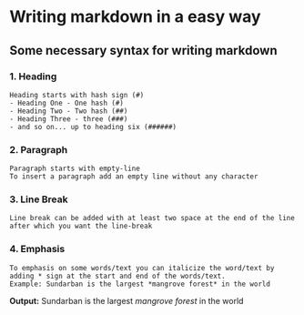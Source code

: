 # Writing markdown in a easy way

## Some necessary syntax for writing markdown  

### 1. Heading
    Heading starts with hash sign (#)
    - Heading One - One hash (#)
    - Heading Two - Two hash (##)
    - Heading Three - three (###)
    - and so on... up to heading six (######)

### 2. Paragraph
    Paragraph starts with empty-line
    To insert a paragraph add an empty line without any character

### 3. Line Break
    Line break can be added with at least two space at the end of the line after which you want the line-break


### 4. Emphasis
    To emphasis on some words/text you can italicize the word/text by adding * sign at the start and end of the words/text.
    Example: Sundarban is the largest *mangrove forest* in the world  
**Output:** Sundarban is the largest *mangrove forest* in the world 